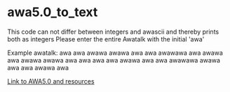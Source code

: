 # awa5.0_to_text

This code can not differ between integers and awascii and thereby prints both as integers
Please enter the entire Awatalk with the initial 'awa'

Example awatalk: awa awa awawa awawa awa awa awawawa awa awawa awa awawa awawa awa awa awa awa awawa awa awa awawawa awawa awa awa awawa awa

[Link to AWA5.0 and resources](https://github.com/TempTempai/AWA5.0/tree/main?tab=readme-ov-file)